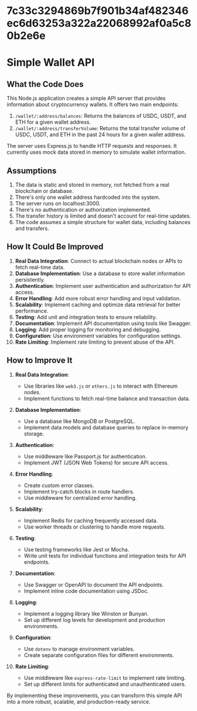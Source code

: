 # 7c33c3294869b7f901b34af482346ec6d63253a322a22068992af0a5c80b2e6e

# Simple Wallet API

## What the Code Does

This Node.js application creates a simple API server that provides information about cryptocurrency wallets. It offers two main endpoints:

1. `/wallet/:address/balances`: Returns the balances of USDC, USDT, and ETH for a given wallet address.
2. `/wallet/:address/transferVolume`: Returns the total transfer volume of USDC, USDT, and ETH in the past 24 hours for a given wallet address.

The server uses Express.js to handle HTTP requests and responses. It currently uses mock data stored in memory to simulate wallet information.

## Assumptions

1. The data is static and stored in memory, not fetched from a real blockchain or database.
2. There's only one wallet address hardcoded into the system.
3. The server runs on localhost:3000.
4. There's no authentication or authorization implemented.
5. The transfer history is limited and doesn't account for real-time updates.
6. The code assumes a simple structure for wallet data, including balances and transfers.

## How It Could Be Improved

1. **Real Data Integration**: Connect to actual blockchain nodes or APIs to fetch real-time data.
2. **Database Implementation**: Use a database to store wallet information persistently.
3. **Authentication**: Implement user authentication and authorization for API access.
4. **Error Handling**: Add more robust error handling and input validation.
5. **Scalability**: Implement caching and optimize data retrieval for better performance.
6. **Testing**: Add unit and integration tests to ensure reliability.
7. **Documentation**: Implement API documentation using tools like Swagger.
8. **Logging**: Add proper logging for monitoring and debugging.
9. **Configuration**: Use environment variables for configuration settings.
10. **Rate Limiting**: Implement rate limiting to prevent abuse of the API.

## How to Improve It

1. **Real Data Integration**:

   - Use libraries like `web3.js` or `ethers.js` to interact with Ethereum nodes.
   - Implement functions to fetch real-time balance and transaction data.

2. **Database Implementation**:

   - Use a database like MongoDB or PostgreSQL.
   - Implement data models and database queries to replace in-memory storage.

3. **Authentication**:

   - Use middleware like Passport.js for authentication.
   - Implement JWT (JSON Web Tokens) for secure API access.

4. **Error Handling**:

   - Create custom error classes.
   - Implement try-catch blocks in route handlers.
   - Use middleware for centralized error handling.

5. **Scalability**:

   - Implement Redis for caching frequently accessed data.
   - Use worker threads or clustering to handle more requests.

6. **Testing**:

   - Use testing frameworks like Jest or Mocha.
   - Write unit tests for individual functions and integration tests for API endpoints.

7. **Documentation**:

   - Use Swagger or OpenAPI to document the API endpoints.
   - Implement inline code documentation using JSDoc.

8. **Logging**:

   - Implement a logging library like Winston or Bunyan.
   - Set up different log levels for development and production environments.

9. **Configuration**:

   - Use `dotenv` to manage environment variables.
   - Create separate configuration files for different environments.

10. **Rate Limiting**:
    - Use middleware like `express-rate-limit` to implement rate limiting.
    - Set up different limits for authenticated and unauthenticated users.

By implementing these improvements, you can transform this simple API into a more robust, scalable, and production-ready service.

